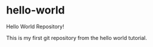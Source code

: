 # hello-world
Hello World Repository!

This is my first git repository from the hello world tutorial.
